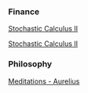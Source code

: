 ### Finance

[Stochastic Calculus II](Steve_ShreveStochastic_Calculus_for_Finance_I.pdf)

[Stochastic Calculus II](Steve_ShreveStochastic_Calculus_for_Finance_II.pdf)



### Philosophy

[Meditations - Aurelius](meditations.txt)
